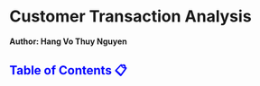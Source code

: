 # Customer Transaction Analysis
**Author: Hang Vo Thuy Nguyen**

<h2 style='color:blue'>Table of Contents  📋 </h2>
